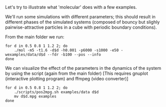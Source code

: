 Let's try to illustrate what 'molecular' does with a few examples.

We'll run some simulations with different parameters; this should result in different phases of the simulated systems (composed of bouncy but slighly pairwise-attractive particles in a cube with periodic boundary conditions).

From the main folder we run:

```
for d in 0.5 0.8 1 1.2 2; do
	./mol -m5 -t1.6 -d$d -h0.001 -p6000 -s1000 -e50 -wexamples/data/d$d --fdr -b100 --pos --info
done
```

We can visualize the effect of the parameters in the dynamics of the system by using the script (again from the main folder)
[This requires gnuplot (interactive plotting program) and ffmpeg (video converter)]

```
for d in 0.5 0.8 1 1.2 2; do
	./scripts/pos2mpg.sh examples/data d$d
	mv d$d.mpg examples
done
```



